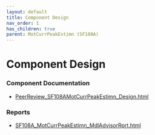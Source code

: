 ```yaml
---
layout: default
title: Component Design
nav_order: 1
has_children: true
parent: MotCurrPeakEstimn (SF108A)
---
```

# Component Design
### Component Documentation

- [PeerReview_SF108AMotCurrPeakEstimn_Design.html](Doc/PeerReview_SF108AMotCurrPeakEstimn_Design.html)

### Reports

- [SF108A_MotCurrPeakEstimn_MdlAdvisorRprt.html](Reports/SF108A_MotCurrPeakEstimn_MdlAdvisorRprt.html)


